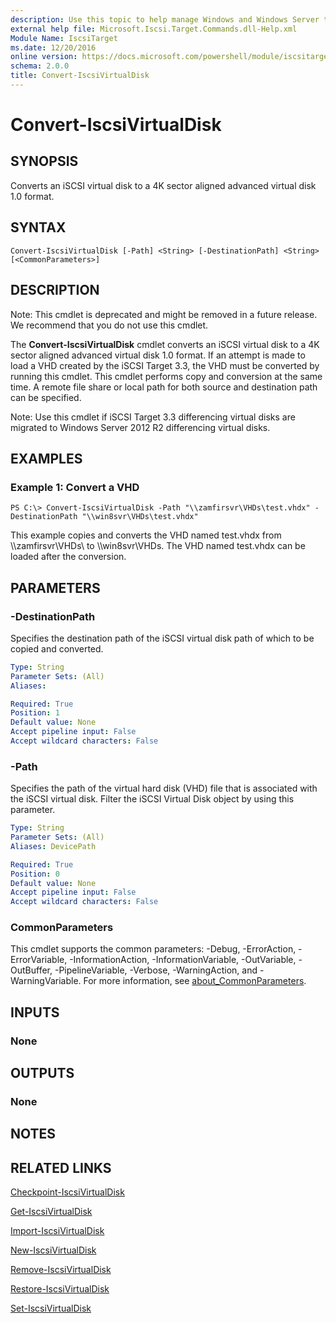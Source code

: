```yaml
---
description: Use this topic to help manage Windows and Windows Server technologies with Windows PowerShell.
external help file: Microsoft.Iscsi.Target.Commands.dll-Help.xml
Module Name: IscsiTarget
ms.date: 12/20/2016
online version: https://docs.microsoft.com/powershell/module/iscsitarget/convert-iscsivirtualdisk?view=windowsserver2016-ps&wt.mc_id=ps-gethelp
schema: 2.0.0
title: Convert-IscsiVirtualDisk
---
```


# Convert-IscsiVirtualDisk

## SYNOPSIS
Converts an iSCSI virtual disk to a 4K sector aligned advanced virtual disk 1.0 format.

## SYNTAX

```
Convert-IscsiVirtualDisk [-Path] <String> [-DestinationPath] <String> [<CommonParameters>]
```

## DESCRIPTION
Note: This cmdlet is deprecated and might be removed in a future release.
We recommend that you do not use this cmdlet.

The **Convert-IscsiVirtualDisk** cmdlet converts an iSCSI virtual disk to a 4K sector aligned advanced virtual disk 1.0 format.
If an attempt is made to load a VHD created by the iSCSI Target 3.3, the VHD must be converted by running this cmdlet.
This cmdlet performs copy and conversion at the same time.
A remote file share or local path for both source and destination path can be specified.

Note: Use this cmdlet if iSCSI Target 3.3 differencing virtual disks are migrated to Windows Server 2012 R2 differencing virtual disks.

## EXAMPLES

### Example 1: Convert a VHD
```
PS C:\> Convert-IscsiVirtualDisk -Path "\\zamfirsvr\VHDs\test.vhdx" -DestinationPath "\\win8svr\VHDs\test.vhdx"
```

This example copies and converts the VHD named test.vhdx from \\\\zamfirsvr\VHDs\ to \\\\win8svr\VHDs.
The VHD named test.vhdx can be loaded after the conversion.

## PARAMETERS

### -DestinationPath
Specifies the destination path of the iSCSI virtual disk path of which to be copied and converted.

```yaml
Type: String
Parameter Sets: (All)
Aliases: 

Required: True
Position: 1
Default value: None
Accept pipeline input: False
Accept wildcard characters: False
```

### -Path
Specifies the path of the virtual hard disk (VHD) file that is associated with the iSCSI virtual disk.
Filter the iSCSI Virtual Disk object by using this parameter.

```yaml
Type: String
Parameter Sets: (All)
Aliases: DevicePath

Required: True
Position: 0
Default value: None
Accept pipeline input: False
Accept wildcard characters: False
```

### CommonParameters
This cmdlet supports the common parameters: -Debug, -ErrorAction, -ErrorVariable, -InformationAction, -InformationVariable, -OutVariable, -OutBuffer, -PipelineVariable, -Verbose, -WarningAction, and -WarningVariable. For more information, see [about_CommonParameters](https://go.microsoft.com/fwlink/?LinkID=113216).

## INPUTS

### None

## OUTPUTS

### None

## NOTES

## RELATED LINKS

[Checkpoint-IscsiVirtualDisk](./Checkpoint-IscsiVirtualDisk.md)

[Get-IscsiVirtualDisk](./Get-IscsiVirtualDisk.md)

[Import-IscsiVirtualDisk](./Import-IscsiVirtualDisk.md)

[New-IscsiVirtualDisk](./New-IscsiVirtualDisk.md)

[Remove-IscsiVirtualDisk](./Remove-IscsiVirtualDisk.md)

[Restore-IscsiVirtualDisk](./Restore-IscsiVirtualDisk.md)

[Set-IscsiVirtualDisk](./Set-IscsiVirtualDisk.md)

